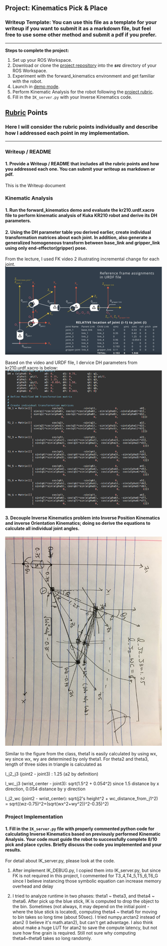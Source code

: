 ## Project: Kinematics Pick & Place
### Writeup Template: You can use this file as a template for your writeup if you want to submit it as a markdown file, but feel free to use some other method and submit a pdf if you prefer.

---


**Steps to complete the project:**  


1. Set up your ROS Workspace.
2. Download or clone the [project repository](https://github.com/udacity/RoboND-Kinematics-Project) into the ***src*** directory of your ROS Workspace.  
3. Experiment with the forward_kinematics environment and get familiar with the robot.
4. Launch in [demo mode](https://classroom.udacity.com/nanodegrees/nd209/parts/7b2fd2d7-e181-401e-977a-6158c77bf816/modules/8855de3f-2897-46c3-a805-628b5ecf045b/lessons/91d017b1-4493-4522-ad52-04a74a01094c/concepts/ae64bb91-e8c4-44c9-adbe-798e8f688193).
5. Perform Kinematic Analysis for the robot following the [project rubric](https://review.udacity.com/#!/rubrics/972/view).
6. Fill in the `IK_server.py` with your Inverse Kinematics code. 


[//]: # (Image References)

[image1]: ./misc_images/DH.png
[image2]: ./misc_images/J1_J6.png
[image3]: ./misc_images/J1_J3.jpg
[image4]: ./misc_images/URDF.PNG

## [Rubric](https://review.udacity.com/#!/rubrics/972/view) Points
### Here I will consider the rubric points individually and describe how I addressed each point in my implementation.  

---
### Writeup / README

#### 1. Provide a Writeup / README that includes all the rubric points and how you addressed each one.  You can submit your writeup as markdown or pdf.  

This is the Writeup document

### Kinematic Analysis
#### 1. Run the forward_kinematics demo and evaluate the kr210.urdf.xacro file to perform kinematic analysis of Kuka KR210 robot and derive its DH parameters.
#### 2. Using the DH parameter table you derived earlier, create individual transformation matrices about each joint. In addition, also generate a generalized homogeneous transform between base_link and gripper_link using only end-effector(gripper) pose.

From the lecture, I used FK video 2 illustrating incremental change for each joint. 
![alt text][image4]

Based on the video and URDF file, I dervice DH parameters from kr210.urdf.xacro is below:
![alt text][image1]




#### 3. Decouple Inverse Kinematics problem into Inverse Position Kinematics and inverse Orientation Kinematics; doing so derive the equations to calculate all individual joint angles.

![alt text][image3]

Similar to the figure from the class, theta1 is easily calculated by using wx, wy since wx, wy are determined by only theta1.
For theta2 and theta3, length of three sides in triangle is calculated as 

l_j2_j3 (joint2 - joint3)      : 1.25 (a2 by definition)

l_wc_j3 (wrist_center - joint3): sqrt(1.5^2 + 0.054^2) since 1.5 distance by x direction, 0.054 distance by y direction

l_j2_wc (joint2 - wrist_center): sqrt(j2's height^2 + wc_distance_from_j1^2) = sqrt((wz-0.75)^2+(sqrt(wx^2+wy^2))^2-0.35)^2)
 

### Project Implementation

#### 1. Fill in the `IK_server.py` file with properly commented python code for calculating Inverse Kinematics based on previously performed Kinematic Analysis. Your code must guide the robot to successfully complete 8/10 pick and place cycles. Briefly discuss the code you implemented and your results. 

For detail about IK_server.py, please look at the code.

1. After implement IK_DEBUG.py, I copied them into IK_server.py, but since FK is not required in this project, I commented for T3_4,T4_5,T5_6,T6_G since I believe instancing those symbolic equation can increase memory overhead and delay

2. I tried to analyze runtime in two phases: theta1 ~ theta3, and theta4 ~ theta6. After pick up the blue stick, IK is computed to drop the object to the bin. Sometimes (not always, it may depend on the initial point - where the blue stick is located), computing theta4 ~ theta6 for moving to bin takes so long time (about 50sec). I tried numpy.arctan2 instead of atan2 (I believe it's math.atan2), but can't get advantage. I also think about make a huge LUT for atan2 to save the compute latency, but not sure how fine grain is required. Still not sure why computing theta4~theta6 takes so long randomly.




